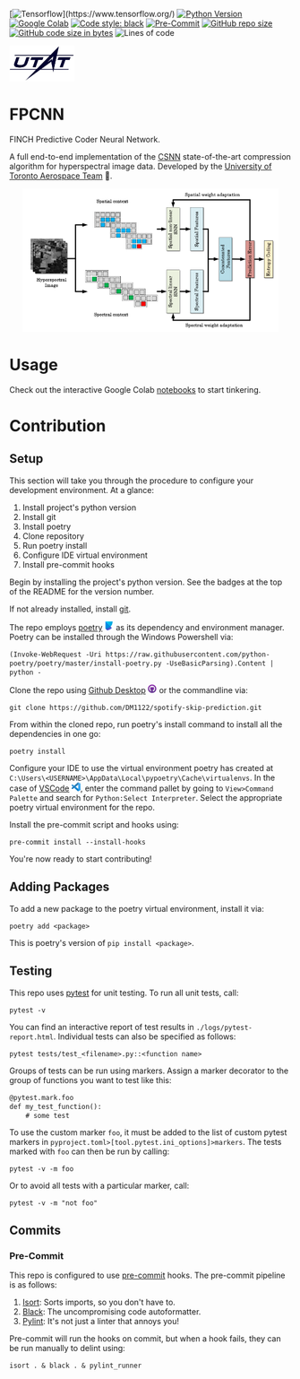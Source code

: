 [![Tensorflow](https://img.shields.io/badge/TensorFlow-%23FF6F00.svg?style=flat&logo=TensorFlow&logoColor=white")](https://www.tensorflow.org/)
[![Python Version](https://img.shields.io/badge/python-3.7-blue.svg)](https://www.python.org/downloads/)
[![Google Colab](https://colab.research.google.com/assets/colab-badge.svg)](https://colab.research.google.com/github/DM1122/fpcnn)
[![Code style: black](https://img.shields.io/badge/code%20style-black-000000.svg)](https://github.com/psf/black)
[![Pre-Commit](https://img.shields.io/badge/pre--commit-enabled-brightgreen?logo=pre-commit&logoColor=white)](https://pre-commit.com/)
[![GitHub repo size](https://img.shields.io/github/repo-size/DM1122/fpcnn)](https://github.com/DM1122/fpcnn)
[![GitHub code size in bytes](https://img.shields.io/github/languages/code-size/DM1122/fpcnn)](https://github.com/DM1122/fpcnn)
![Lines of code](https://img.shields.io/tokei/lines/github/DM1122/fpcnn)


<img src="img/utat-logo.png" height="64">

# FPCNN
FINCH Predictive Coder Neural Network.

A full end-to-end implementation of the [CSNN](https://www.mdpi.com/2313-433X/6/6/38) state-of-the-art compression algorithm for hyperspectral image data. Developed by the [University of Toronto Aerospace Team](https://www.utat.ca/space-systems) :milky_way:.

<p align="center"><img src="img/csnn.png" height="256"></p>

# Usage
Check out the interactive Google Colab [notebooks](https://colab.research.google.com/github/DM1122/fpcnn) to start tinkering.

# Contribution
## Setup
This section will take you through the procedure to configure your development environment. At a glance:
1. Install project's python version
1. Install git
1. Install poetry
1. Clone repository
1. Run poetry install
1. Configure IDE virtual environment
1. Install pre-commit hooks

Begin by installing the project's python version. See the badges at the top of the README for the version number.

If not already installed, install [git](https://git-scm.com/).

The repo employs [poetry](https://python-poetry.org/) <img src="img/poetry-logo.png" height="16"/> as its dependency and environment manager. Poetry can be installed through the Windows Powershell via:
```
(Invoke-WebRequest -Uri https://raw.githubusercontent.com/python-poetry/poetry/master/install-poetry.py -UseBasicParsing).Content | python -
```

Clone the repo using [Github Desktop](https://desktop.github.com/) <img src="img/github-desktop-logo.png" height="16"/> or the commandline via:

```
git clone https://github.com/DM1122/spotify-skip-prediction.git
```

From within the cloned repo, run poetry's install command to install all the dependencies in one go:
```
poetry install
```

Configure your IDE to use the virtual environment poetry has created at `C:\Users\<USERNAME>\AppData\Local\pypoetry\Cache\virtualenvs`. In the case of [VSCode](https://code.visualstudio.com/) <img src="img/vscode-logo.png" height="16"/>, enter the command pallet by going to `View>Command Palette` and search for `Python:Select Interpreter`. Select the appropriate poetry virtual environment for the repo.

Install the pre-commit script and hooks using:
```
pre-commit install --install-hooks
```

You're now ready to start contributing!

## Adding Packages
To add a new package to the poetry virtual environment, install it via:
```
poetry add <package>
```
This is poetry's version of `pip install <package>`.

## Testing
This repo uses [pytest](https://docs.pytest.org/en/6.2.x/) for unit testing. To run all unit tests, call:

```
pytest -v
```

You can find an interactive report of test results in `./logs/pytest-report.html`. Individual tests can also be specified as follows:
```
pytest tests/test_<filename>.py::<function name>
```

Groups of tests can be run using markers. Assign a marker decorator to the group of functions you want to test like this:

```
@pytest.mark.foo
def my_test_function():
    # some test
```

To use the custom marker `foo`, it must be added to the list of custom pytest markers in `pyproject.toml>[tool.pytest.ini_options]>markers`. The tests marked with `foo` can then be run by calling:
```
pytest -v -m foo
```

Or to avoid all tests with a particular marker, call:
```
pytest -v -m "not foo"
```


## Commits
### Pre-Commit
This repo is configured to use [pre-commit](https://pre-commit.com/) hooks. The pre-commit pipeline is as follows:

1. [Isort](https://pycqa.github.io/isort/): Sorts imports, so you don't have to.
1. [Black](https://black.readthedocs.io/en/stable/): The uncompromising code autoformatter.
1. [Pylint](https://github.com/pycqa/pylint): It's not just a linter that annoys you!

Pre-commit will run the hooks on commit, but when a hook fails, they can be run manually to delint using:

```
isort . & black . & pylint_runner
```



